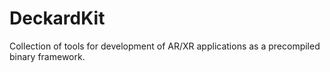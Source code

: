# DeckardKit
Collection of tools for development of AR/XR applications as a precompiled binary framework.
